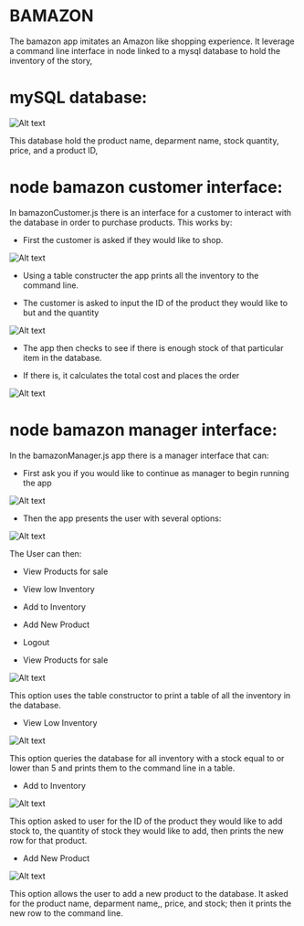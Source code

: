 # BAMAZON

The bamazon app imitates an Amazon like shopping experience. It leverage a command line interface in node linked to a mysql database to hold the inventory of the story,

# mySQL database:

![Alt text](./bamazon_screenshots/bamazon_mysql.png?raw=true "database")

This database hold the product name, deparment name, stock quantity, price, and a product ID,

# node bamazon customer interface:

In bamazonCustomer.js there is an interface for a customer to interact with the database in order to purchase products. This works by:

* First the customer is asked if they would like to shop.

![Alt text](./bamazon_screenshots/customer_firstStep.png?raw=true "first")

* Using a table constructer the app prints all the inventory to the command line.

* The customer is asked to input the ID of the product they would like to but and the quantity

![Alt text](./bamazon_screenshots/customer_secondStep.png?raw=true "second")

* The app then checks to see if there is enough stock of that particular item in the database.

* If there is, it calculates the total cost and places the order

![Alt text](./bamazon_screenshots/customer_thirdStep.png?raw=true "third")


# node bamazon manager interface:

In the bamazonManager.js app there is a manager interface that can:

* First ask you if you would like to continue as manager to begin running the app

![Alt text](./bamazon_screenshots/manager_firstStep.png?raw=true "mFirst")

* Then the app presents the user with several options:

![Alt text](././bamazon_screenshots/manager_secondStep.png?raw=true "mSecond")

The User can then: 

* View Products for sale
* View low Inventory
* Add to Inventory
* Add New Product
* Logout



* View Products for sale

![Alt text](./bamazon_screenshots/manager_viewProd.png?raw=true "view")

This option uses the table constructor to print a table of all the inventory in the database.

* View Low Inventory

![Alt text](./bamazon_screenshots/manager_viewLow.png?raw=true "low")

This option queries the database for all inventory with a stock equal to or lower than 5 and prints them to the command line in a table.

* Add to Inventory

![Alt text](./bamazon_screenshots/manager_add.png?raw=true "add")

This option asked to user for the ID of the product they would like to add stock to, the quantity of stock they would like to add, then prints the new row for that product.

* Add New Product

![Alt text](./bamazon_screenshots/manager_newProd.png?raw=true "new")

This option allows the user to add a new product to the database. It asked for the product name, deparment name,, price, and stock; then it prints the new row to the command line.